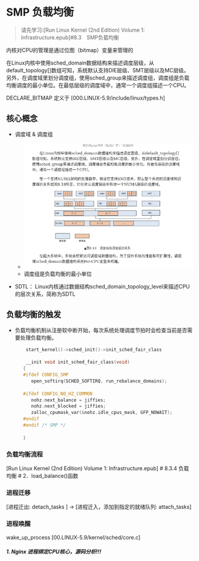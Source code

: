 # SMP 负载均衡
> 请先学习:[Run Linux Kernel (2nd Edition) Volume 1: Infrastructure.epub]#8.3　SMP负载均衡

内核对CPU的管理是通过位图（bitmap）变量来管理的

在Linux内核中使用sched_domain数据结构来描述调度层级，从default_topology[]数组可知，系统默认支持DIE层级、SMT层级以及MC层级。另外，在调度域里划分调度组，使用sched_group来描述调度组，调度组是负载均衡调度的最小单位。在最低层级的调度域中，通常一个调度组描述一个CPU。

DECLARE_BITMAP 定义于 [000.LINUX-5.9/include/linux/types.h]


## 核心概念
- 调度域 & 调度组
  + ![wechat_2025-07-11_103236_467.png](./999.IMGS/wechat_2025-07-11_103236_467.png)
  + 调度组是负载均衡的最小单位


- SDTL： Linux内核通过数据结构sched_domain_topology_level来描述CPU的层次关系，简称为SDTL



## 负载均衡的触发
- 负载均衡机制从注册软中断开始，每次系统处理调度节拍时会检查当前是否需要处理负载均衡。
  ```c
      start_kernel()->sched_init()->init_sched_fair_class

      __init void init_sched_fair_class(void)
     {
     #ifdef CONFIG_SMP
     	open_softirq(SCHED_SOFTIRQ, run_rebalance_domains);
     
     #ifdef CONFIG_NO_HZ_COMMON
     	nohz.next_balance = jiffies;
     	nohz.next_blocked = jiffies;
     	zalloc_cpumask_var(&nohz.idle_cpus_mask, GFP_NOWAIT);
     #endif
     #endif /* SMP */
     
     }
  ```

### 负载均衡流程
[Run Linux Kernel (2nd Edition) Volume 1: Infrastructure.epub] # 8.3.4 负载均衡 # 2．load_balance()函数


### 进程迁移
[进程迁出: detach_tasks ] -> [进程迁入，添加到指定的就绪队列: attach_tasks]


### 进程唤醒
wake_up_process [00.LINUX-5.9/kernel/sched/core.c]

##### 1. Nginx 进程绑定CPU核心，源码分析!!!